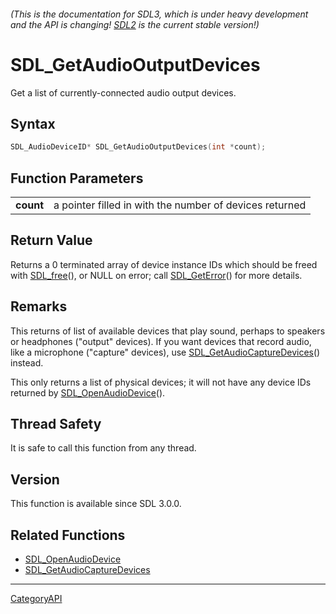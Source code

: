 ###### (This is the documentation for SDL3, which is under heavy development and the API is changing! [SDL2](https://wiki.libsdl.org/SDL2/) is the current stable version!)
# SDL_GetAudioOutputDevices

Get a list of currently-connected audio output devices.

## Syntax

```c
SDL_AudioDeviceID* SDL_GetAudioOutputDevices(int *count);

```

## Function Parameters

|               |                                                         |
| ------------- | ------------------------------------------------------- |
| **count**     | a pointer filled in with the number of devices returned |

## Return Value

Returns a 0 terminated array of device instance IDs which should be freed
with [SDL_free](SDL_free)(), or NULL on error; call
[SDL_GetError](SDL_GetError)() for more details.

## Remarks

This returns of list of available devices that play sound, perhaps to
speakers or headphones ("output" devices). If you want devices that record
audio, like a microphone ("capture" devices), use
[SDL_GetAudioCaptureDevices](SDL_GetAudioCaptureDevices)() instead.

This only returns a list of physical devices; it will not have any device
IDs returned by [SDL_OpenAudioDevice](SDL_OpenAudioDevice)().

## Thread Safety

It is safe to call this function from any thread.

## Version

This function is available since SDL 3.0.0.

## Related Functions

* [SDL_OpenAudioDevice](SDL_OpenAudioDevice)
* [SDL_GetAudioCaptureDevices](SDL_GetAudioCaptureDevices)

----
[CategoryAPI](CategoryAPI)

